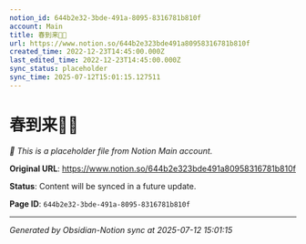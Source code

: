 ```yaml
---
notion_id: 644b2e32-3bde-491a-8095-8316781b810f
account: Main
title: 春到来🌷✨
url: https://www.notion.so/644b2e323bde491a80958316781b810f
created_time: 2022-12-23T14:45:00.000Z
last_edited_time: 2022-12-23T14:45:00.000Z
sync_status: placeholder
sync_time: 2025-07-12T15:01:15.127511
---
```


# 春到来🌷✨

*🔄 This is a placeholder file from Notion Main account.*

**Original URL**: https://www.notion.so/644b2e323bde491a80958316781b810f

**Status**: Content will be synced in a future update.

**Page ID**: `644b2e32-3bde-491a-8095-8316781b810f`

---

*Generated by Obsidian-Notion sync at 2025-07-12 15:01:15*
